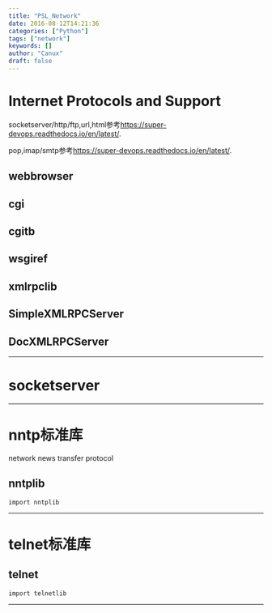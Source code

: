 ```yaml
---
title: "PSL_Network"
date: 2016-08-12T14:21:36
categories: ["Python"]
tags: ["network"]
keywords: []
author: "Canux"
draft: false
---
```


# Internet Protocols and Support

socketserver/http/ftp,url,html参考<https://super-devops.readthedocs.io/en/latest/>.

pop,imap/smtp参考<https://super-devops.readthedocs.io/en/latest/>.

## webbrowser

## cgi

## cgitb

## wsgiref

## xmlrpclib

## SimpleXMLRPCServer

## DocXMLRPCServer

***

# socketserver

***

# nntp标准库

network news transfer protocol

## nntplib

    import nntplib

***

# telnet标准库

## telnet

    import telnetlib

***
